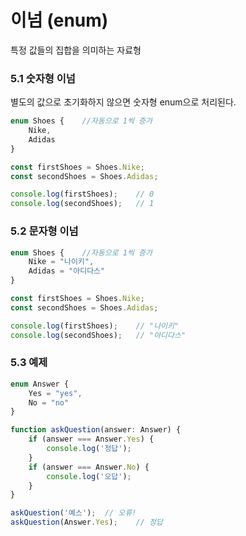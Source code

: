 # 이넘 (enum)

특정 값들의 집합을 의미하는 자료형



### 5.1 숫자형 이넘

별도의 값으로 초기화하지 않으면 숫자형 enum으로 처리된다.

```typescript
enum Shoes {	//자동으로 1씩 증가
	Nike,
	Adidas
}

const firstShoes = Shoes.Nike;
const secondShoes = Shoes.Adidas;

console.log(firstShoes);	// 0
console.log(secondShoes);	// 1
```



### 5.2 문자형 이넘

```typescript
enum Shoes {	//자동으로 1씩 증가
	Nike = "나이키",
	Adidas = "아디다스"
}

const firstShoes = Shoes.Nike;
const secondShoes = Shoes.Adidas;

console.log(firstShoes);	// "나이키"
console.log(secondShoes);	// "아디다스"
```



### 5.3 예제

```typescript
enum Answer {
    Yes = "yes",
    No = "no"
}

function askQuestion(answer: Answer) {
    if (answer === Answer.Yes) {
        console.log('정답');
    }
    if (answer === Answer.No) {
        console.log('오답');
    }
}

askQuestion('예스');	// 오류!
askQuestion(Answer.Yes);	// 정답
```

